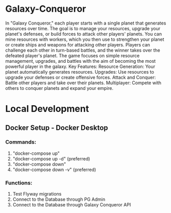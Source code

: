 # Galaxy-Conqueror

In "Galaxy Conqueror," each player starts with a single planet that generates resources over time. The goal is to manage your resources, upgrade your planet's defenses, or build forces to attack other players' planets. You can mine resources with workers, which you then use to strengthen your planet or create ships and weapons for attacking other players. Players can challenge each other in turn-based battles, and the winner takes over the defeated player's planet. The game focuses on simple resource management, upgrades, and battles with the aim of becoming the most powerful player in the galaxy. Key Features: Resource Generation: Your planet automatically generates resources. Upgrades: Use resources to upgrade your defenses or create offensive forces. Attack and Conquer: Battle other players and take over their planets. Multiplayer: Compete with others to conquer planets and expand your empire.

# Local Development
## Docker Setup - Docker Desktop
### Commands:
1. "docker-compose up" 
2. "docker-compose up -d" (preferred)
3. "docker-compose down"
4. "docker-compose down -v" (preferred)
### Functions:
1. Test Flyway migrations
2. Connect to the Database through PG Admin
3. Connect to the Database through Galaxy Conqueror API
